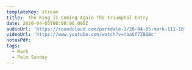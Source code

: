 ```yaml
---
templateKey: stream 
title:  The King is Coming Again The Triumphal Entry
date: 2020-04-05T00:00:00.000Z
audioUrl: 'https://soundcloud.com/parkdale-2/20-04-05-mark-111-10'
videoUrl: 'https://www.youtube.com/watch?v=naaSf7Z8QBc'
notesPdf: 
tags:
  - Mark
  - Palm Sunday 
---
```

